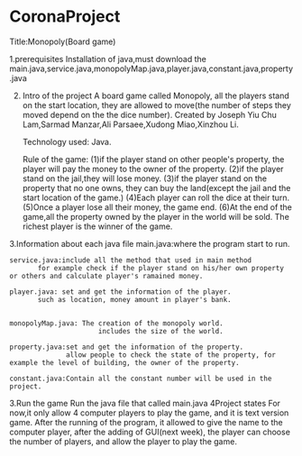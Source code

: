 # CoronaProject 
Title:Monopoly(Board game)

1.prerequisites
	Installation of java,must download the   main.java,service.java,monopolyMap.java,player.java,constant.java,property.java

2. Intro of the project
	A board game called Monopoly, all the players stand on the start location, they are allowed to move(the number of steps they moved depend on the
 	the dice number).  Created by Joseph Yiu Chu Lam,Sarmad Manzar,Ali Parsaee,Xudong Miao,Xinzhou Li.
	
	Technology used:   Java.

	Rule of the game:
		(1)if the player stand on other people's property, the player will pay the money to the owner of the property.
		(2)if the player stand on the jail,they will lose money.
		(3)if the player stand on the property that no one owns, they can buy the land(except the jail and the start location of the game.)
		(4)Each player can roll the dice at their turn.
		(5)Once a player lose all their money, the game end.
		(6)At the end of the game,all the property owned by the player in the world will be sold. The richest player is the winner of the game.

3.Information about each java file
	main.java:where the program start to run.

	service.java:include all the method that used in main method
	   	   for example check if the player stand on his/her own property or others and calculate player's ramained money.

	player.java: set and get the information of the player.
	   	   such as location, money amount in player's bank.
	   

	monopolyMap.java: The creation of the monopoly world.
 	                 	  includes the size of the world.

	property.java:set and get the information of the property.
	      	      allow people to check the state of the property, for example the level of building, the owner of the property.

	constant.java:Contain all the constant number will be used in the project.

3.Run the game
	Run the java file that called main.java
4Project states
	For now,it only allow 4 computer players to play the game, and it is text version game. After the running of the program, it allowed to give the name to the computer
	player, after the adding of GUI(next week), the player can choose the number of players, and allow the player to play the game.


